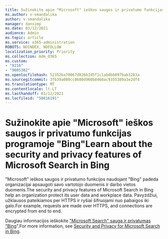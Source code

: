 ```yaml
---
title: Sužinokite apie "Microsoft" ieškos saugos ir privatumo funkcijas programoje "Bing"
ms.author: v-smandalika
author: v-smandalika
manager: dansimp
ms.date: 03/12/2021
audience: Admin
ms.topic: article
ms.service: o365-administration
ROBOTS: NOINDEX, NOFOLLOW
localization_priority: Priority
ms.collection: Adm_O365
ms.custom:
- "9216"
- "9005302"
ms.openlocfilehash: 52352ba70067d026b1d5f1c1abdbb097bab3283a
ms.sourcegitcommit: 3fb39a080cc8680d960b8468ac9355389a3e2df4
ms.translationtype: MT
ms.contentlocale: lt-LT
ms.lasthandoff: 03/12/2021
ms.locfileid: "50816191"
---
```

# <a name="learn-about-the-security-and-privacy-features-of-microsoft-search-in-bing"></a><span data-ttu-id="ca696-102">Sužinokite apie "Microsoft" ieškos saugos ir privatumo funkcijas programoje "Bing"</span><span class="sxs-lookup"><span data-stu-id="ca696-102">Learn about the security and privacy features of Microsoft Search in Bing</span></span>

<span data-ttu-id="ca696-103">"Microsoft" ieškos saugos ir privatumo funkcijos naudojant "Bing" padeda organizacijai apsaugoti savo vartotojo duomenis ir darbo vietos duomenis.</span><span class="sxs-lookup"><span data-stu-id="ca696-103">The security and privacy features of Microsoft Search in Bing help an organization protect its user data and workplace data.</span></span> <span data-ttu-id="ca696-104">Pavyzdžiui, užklausos pateikiamos per HTTPS ir ryšiai šifruojami nuo pabaigos iki galo.</span><span class="sxs-lookup"><span data-stu-id="ca696-104">For example, requests are made over HTTPS, and connections are encrypted from end to end.</span></span>

<span data-ttu-id="ca696-105">Daugiau informacijos ieškokite ["Microsoft Search" sauga ir privatumas "Bing](https://docs.microsoft.com/microsoftsearch/security-for-search)".</span><span class="sxs-lookup"><span data-stu-id="ca696-105">For more information, see [Security and Privacy for Microsoft Search in Bing](https://docs.microsoft.com/microsoftsearch/security-for-search).</span></span>

